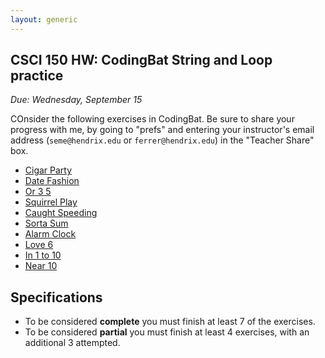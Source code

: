 ```yaml
---
layout: generic
---
```


CSCI 150 HW: CodingBat String and Loop practice
-----------------------------------------------

*Due: Wednesday, September 15*

COnsider the following exercises in CodingBat.  Be
sure to share your progress with me, by going to "prefs" and entering
your instructor's email address (`seme@hendrix.edu` or `ferrer@hendrix.edu`) in the "Teacher Share" box.

- [Cigar Party](https://codingbat.com/prob/p195669)
- [Date Fashion](https://codingbat.com/prob/p129125)
- [Or 3 5](https://codingbat.com/prob/p288587?parent=/home/ferrer@hendrix.edu)
- [Squirrel Play](https://codingbat.com/prob/p135815)
- [Caught Speeding](https://codingbat.com/prob/p137202)
- [Sorta Sum](https://codingbat.com/prob/p116620)
- [Alarm Clock](https://codingbat.com/prob/p119867)
- [Love 6](https://codingbat.com/prob/p100958)
- [In 1 to 10](https://codingbat.com/prob/p158497)
- [Near 10](https://codingbat.com/prob/p165321)


## Specifications

- To be considered **complete** you must finish at least 7 of the exercises.
- To be considered **partial** you must finish at least 4 exercises, with an additional 3 attempted.

